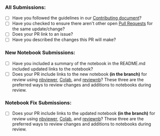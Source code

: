 ### All Submissions:

* [ ] Have you followed the guidelines in our [Contributing document](CONTRIBUTING.md)?
* [ ] Have you checked to ensure there aren't other open [Pull Requests](../../../pulls) for the same update/change?
* [ ] Does your PR link to an issue?
* [ ] Have you described the changes this PR will make?

<!-- Erase any parts of this template not applicable to your Pull Request. -->

### New Notebook Submissions:

* [ ] Have you included a summary of the notebook in the README.md included updated links to the notebook?
* [ ] Does your PR include links to the new notebook **(in the branch)** for review using [nbviewer](https://nbviewer.jupyter.org/), [Colab](https://colab.research.google.com/), and [reviewnb](https://www.reviewnb.com/)? These three are the preferred ways to review changes and additions to notebooks during review.

### Notebook Fix Submissions:

* [ ] Does your PR include links to the updated notebook **(in the branch)** for review using [nbviewer](https://nbviewer.jupyter.org/), [Colab](https://colab.research.google.com/), and [reviewnb](https://www.reviewnb.com/)? These three are the preferred ways to review changes and additions to notebooks during review.
